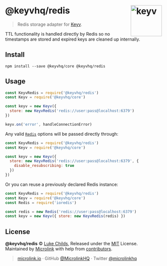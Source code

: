 # @keyvhq/redis [<img width="100" align="right" src="https://keyv.js.org/media/logo-sunset.svg" alt="keyv">](https://github.com/microlinkhq/keyv)

> Redis storage adapter for [Keyv](https://github.com/microlinkhq/keyv).

TTL functionality is handled directly by Redis so no timestamps are stored and expired keys are cleaned up internally.

## Install

```shell
npm install --save @keyvhq/core @keyvhq/redis
```

## Usage

```js
const KeyvRedis = require('@keyvhq/redis')
const Keyv = require('@keyvhq/core')

const keyv = new Keyv({ 
  store: new KeyvRedis('redis://user:pass@localhost:6379')
})

keyv.on('error', handleConnectionError)
```

Any valid [`Redis`](https://github.com/luin/ioredis#connect-to-redis) options will be passed directly through:

```js
const KeyvRedis = require('@keyvhq/redis')
const Keyv = require('@keyvhq/core')

const keyv = new Keyv({ 
  store: new KeyvRedis('redis://user:pass@localhost:6379', {
    disable_resubscribing: true
  })
})
```

Or you can reuse a previously declared Redis instance:

```js
const KeyvRedis = require('@keyvhq/redis')
const Keyv = require('@keyvhq/core')
const Redis = require('ioredis')

const redis = new Redis('redis://user:pass@localhost:6379')
const keyv = new Keyv({ store: new KeyvRedis(redis) })
```

## License

**@keyvhq/redis** © [Luke Childs](https://lukechilds.co), Released under the [MIT](https://github.com/microlinkhq/keyv/blob/master/LICENSE.md) License.<br/>
Maintained by [Microlink](https://microlink.io) with help from [contributors](https://github.com/microlinkhq/keyv/contributors).

> [microlink.io](https://microlink.io) · GitHub [@MicrolinkHQ](https://github.com/microlinkhq) · Twitter [@microlinkhq](https://twitter.com/microlinkhq)
